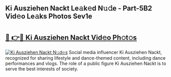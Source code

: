 ## Ki Ausziehen Nackt Le𝚊k𝚎d N𝚞𝚍e - Part-5B2 Vid𝚎o Le𝚊ks Photos Sev1e

# <h2><a href="http://fb5kqk.evod.top/?m=Ki+Ausziehen+Nackt">🔗 👉🔴 Ki Ausziehen Nackt Vid𝚎o Ph𝚘t𝚘s</a></h2>

[![Ki Ausziehen Nackt N𝚞d𝚎s](https://i.imgur.com/8V9OHl7.gif)](http://fb5kqk.evod.top/?m=Ki+Ausziehen+Nackt)
Social media influencer Ki Ausziehen Nackt, recognized for sharing lifestyle and dance-themed content, including dance performances and vlogs. The role of a public figure Ki Ausziehen Nackt is to serve the best interests of society. 
